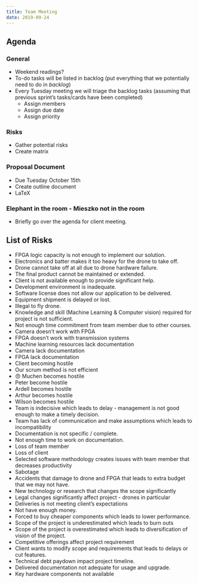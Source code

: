 ```yaml
---
title: Team Meeting
date: 2019-09-24
---
```


## Agenda

### General

- Weekend readings?
- To-do tasks will be listed in backlog (put everything that we potentially need to do in *backlog*)
- Every Tuesday meeting we will triage the backlog tasks (assuming that previous sprint’s tasks/cards have been completed)
  - Assign members
  - Assign due date
  - Assign priority

### Risks

- Gather potential risks
- Create matrix

### Proposal Document

- Due Tuesday October 15th
- Create outline document
- LaTeX

### Elephant in the room - Mieszko not in the room

- Briefly go over the agenda for client meeting.



## List of Risks

- FPGA logic capacity is not enough to implement our solution.
- Electronics and batter makes it too heavy for the drone to take off.
- Drone cannot take off at all due to drone hardware failure.
- The final product cannot be maintained or extended.
- Client is not available enough to provide significant help.
- Development environment is inadequate.
- Software license does not allow our application to be delivered.
- Equipment shipment is delayed or lost.
- Illegal to fly drone.
- Knowledge and skill (Machine Learning & Computer vision) required for project is not sufficient.
- Not enough time commitment from team member due to other courses.
- Camera doesn’t work with FPGA
- FPGA doesn’t work with transmission systems
- Machine learning resources lack documentation
- Camera lack documentation
- FPGA lack documentation
- Client becoming hostile
- Our scrum method is not efficient
- :angry: Muchen becomes hostile
- Peter become hostile
- Ardell becomes hostile
- Arthur becomes hostile
- Wilson becomes hostile
- Team is indecisive which leads to delay - management is not good enough to make a timely decision.
- Team has lack of communication and make assumptions which leads to incompatibility
- Documentation is not specific / complete.
- Not enough time to work on documentation.
- Loss of team member
- Loss of client
- Selected software methodology creates issues with team member that decreases productivity
- Sabotage
- Accidents that damage to drone and FPGA that leads to extra budget that we may not have.
- New technology or research that changes the scope significantly
- Legal changes significantly affect project - drones in particular
- Deliveries is not meeting client’s expectations
- Not have enough money.
- Forced to buy cheaper components which leads to lower performance.
- Scope of the project is underestimated which leads to burn outs
- Scope of the project is overestimated which leads to diversification of vision of the project.
- Competitive offerings affect project requirement
- Client wants to modify scope and requirements that leads to delays or cut features.
- Technical debt paydown impact project timeline.
- Delivered documentation not adequate for usage and upgrade.
- Key hardware components not available
